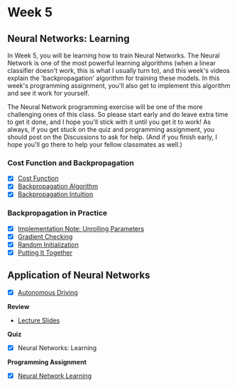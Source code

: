 # Week 5

## Neural Networks: Learning
In Week 5, you will be learning how to train Neural Networks. The Neural Network is one of the most powerful learning algorithms (when a linear classifier doesn't work, this is what I usually turn to), and this week's videos explain the 'backpropagation' algorithm for training these models. In this week's programming assignment, you'll also get to implement this algorithm and see it work for yourself.

The Neural Network programming exercise will be one of the more challenging ones of this class. So please start early and do leave extra time to get it done, and I hope you'll stick with it until you get it to work! As always, if you get stuck on the quiz and programming assignment, you should post on the Discussions to ask for help. (And if you finish early, I hope you'll go there to help your fellow classmates as well.)

### Cost Function and Backpropagation
- [x] [Cost Function](https://www.youtube.com/watch?v=0twSSFZN9Mc&index=50&list=PLLssT5z_DsK-h9vYZkQkYNWcItqhlRJLN)
- [x] [Backpropagation Algorithm](https://www.youtube.com/watch?v=x_Eamf8MHwU&index=51&list=PLLssT5z_DsK-h9vYZkQkYNWcItqhlRJLN)
- [x] [Backpropagation Intuition](https://www.youtube.com/watch?v=mOmkv5SI9hU&index=52&list=PLLssT5z_DsK-h9vYZkQkYNWcItqhlRJLN)

### Backpropagation in Practice
- [x] [Implementation Note: Unrolling Parameters](https://www.youtube.com/watch?v=dlEoLfA4MSQ&index=53&list=PLLssT5z_DsK-h9vYZkQkYNWcItqhlRJLN)
- [x] [Gradient Checking](https://www.youtube.com/watch?v=P6EtCVrvYPU&index=54&list=PLLssT5z_DsK-h9vYZkQkYNWcItqhlRJLN)
- [x] [Random Initialization](https://www.youtube.com/watch?v=OF8ocg5mgx0&list=PLLssT5z_DsK-h9vYZkQkYNWcItqhlRJLN&index=55)
- [x] [Putting It Together](https://www.youtube.com/watch?v=cObOAIImeVQ&index=56&list=PLLssT5z_DsK-h9vYZkQkYNWcItqhlRJLN)

## Application of Neural Networks
- [x] [Autonomous Driving](https://www.youtube.com/watch?v=ppFyPUx9RIU&list=PLLssT5z_DsK-h9vYZkQkYNWcItqhlRJLN&index=57)

**Review**
- [Lecture Slides](lecture9.pdf)

**Quiz**
- [x] Neural Networks: Learning

**Programming Assignment**
- [x] [Neural Network Learning](ex4.pdf)
